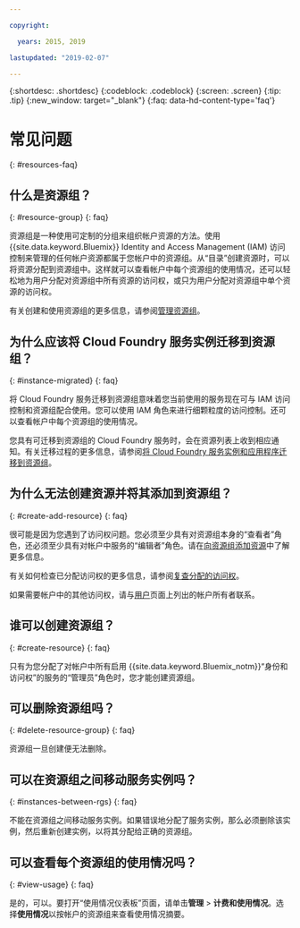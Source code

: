 ```yaml
---

copyright:

  years: 2015, 2019

lastupdated: "2019-02-07"

---
```



{:shortdesc: .shortdesc}
{:codeblock: .codeblock}
{:screen: .screen}
{:tip: .tip}
{:new_window: target="_blank"}
{:faq: data-hd-content-type='faq'}


# 常见问题
{: #resources-faq}

## 什么是资源组？
{: #resource-group}
{: faq}

资源组是一种使用可定制的分组来组织帐户资源的方法。使用 {{site.data.keyword.Bluemix}} Identity and Access Management (IAM) 访问控制来管理的任何帐户资源都属于您帐户中的资源组。从“目录”创建资源时，可以将资源分配到资源组中。这样就可以查看帐户中每个资源组的使用情况，还可以轻松地为用户分配对资源组中所有资源的访问权，或只为用户分配对资源组中单个资源的访问权。

有关创建和使用资源组的更多信息，请参阅[管理资源组](/docs/resources?topic=resources-rgs)。  

## 为什么应该将 Cloud Foundry 服务实例迁移到资源组？
{: #instance-migrated}
{: faq}

将 Cloud Foundry 服务迁移到资源组意味着您当前使用的服务现在可与 IAM 访问控制和资源组配合使用。您可以使用 IAM 角色来进行细颗粒度的访问控制。还可以查看帐户中每个资源组的使用情况。

您具有可迁移到资源组的 Cloud Foundry 服务时，会在资源列表上收到相应通知。有关迁移过程的更多信息，请参阅[将 Cloud Foundry 服务实例和应用程序迁移到资源组](/docs/resources?topic=resources-migrate)。

## 为什么无法创建资源并将其添加到资源组？
{: #create-add-resource}
{: faq}

很可能是因为您遇到了访问权问题。您必须至少具有对资源组本身的“查看者”角色，还必须至少具有对帐户中服务的“编辑者”角色。请在[向资源组添加资源](/docs/resources?topic=resources-rgs#add_to_rgs)中了解更多信息。

有关如何检查已分配访问权的更多信息，请参阅[复查分配的访问权](/docs/iam?topic=iam-iammanidaccser#review_your_access)。

如果需要帐户中的其他访问权，请与[用户](https://{DomainName}/iam#/users)页面上列出的帐户所有者联系。

## 谁可以创建资源组？
{: #create-resource}
{: faq}

只有为您分配了对帐户中所有启用 {{site.data.keyword.Bluemix_notm}}“身份和访问权”的服务的“管理员”角色时，您才能创建资源组。

## 可以删除资源组吗？
{: #delete-resource-group}
{: faq}

资源组一旦创建便无法删除。

## 可以在资源组之间移动服务实例吗？
{: #instances-between-rgs}
{: faq}

不能在资源组之间移动服务实例。如果错误地分配了服务实例，那么必须删除该实例，然后重新创建实例，以将其分配给正确的资源组。  

## 可以查看每个资源组的使用情况吗？
{: #view-usage}
{: faq}

是的，可以。要打开“使用情况仪表板”页面，请单击**管理** &gt; **计费和使用情况**。选择**使用情况**以按帐户的资源组来查看使用情况摘要。
